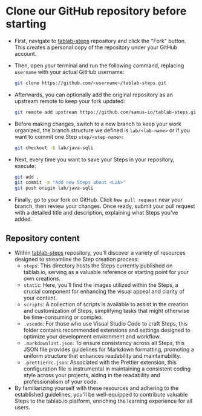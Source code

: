 # Clone our GitHub repository before starting

* First, navigate to [tablab-steps][1] repository and click the "Fork" button. This creates a personal copy of the repository under your GitHub account.
* Then, open your terminal and run the following command, replacing `username` with your actual GitHub username:

  ```bash
  git clone https://github.com/<username>/tablab-steps.git
  ```

* Afterwards, you can optionally add the original repository as an upstream remote to keep your fork updated:

  ```bash
  git remote add upstream https://github.com/samus-io/tablab-steps.git
  ```

* Before making changes, switch to a new branch to keep your work organized, the branch structure we defined is `lab/<lab-name>` or if you want to commit one Step `step/<step-name>`:

  ```bash
  git checkout -b lab/java-sqli
  ```

* Next, every time you want to save your Steps in your repository, execute:

  ```bash
  git add .
  git commit -m "Add new Steps about <Lab>"
  git push origin lab/java-sqli
  ```

* Finally, go to your fork on GitHub. Click `New pull request` near your branch, then review your changes. Once ready, submit your pull request with a detailed title and description, explaining what Steps you've added.

## Repository content

* Within [tablab-steps][1] repository, you'll discover a variety of resources designed to streamline the Step creation process:
  * `steps`: This directory hosts the Steps currently published on tablab.io, serving as a valuable reference or starting point for your own creations.
  * `static`: Here, you'll find the images utilized within the Steps, a crucial component for enhancing the visual appeal and clarity of your content.
  * `scripts`: A collection of scripts is available to assist in the creation and customization of Steps, simplifying tasks that might otherwise be time-consuming or complex.
  * `.vscode`: For those who use Visual Studio Code to craft Steps, this folder contains recommended extensions and settings designed to optimize your development environment and workflow.
  * `.markdownlint.json`: To ensure consistency across all Steps, this JSON file provides guidelines for Markdown formatting, promoting a uniform structure that enhances readability and maintainability.
  * `.prettierrc.json`: Associated with the Prettier extension, this configuration file is instrumental in maintaining a consistent coding style across your projects, aiding in the readability and professionalism of your code.
* By familiarizing yourself with these resources and adhering to the established guidelines, you'll be well-equipped to contribute valuable Steps to the tablab.io platform, enriching the learning experience for all users.

[1]: https://github.com/samus-io/tablab-steps
